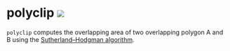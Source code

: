 # polyclip ![](https://github.com/shihanng/polyclip/workflows/Go/badge.svg?branch=develop)

`polyclip` computes the overlapping area of two overlapping polygon A and B
using the [Sutherland–Hodgman algorithm](https://en.wikipedia.org/wiki/Sutherland%E2%80%93Hodgman_algorithm).
